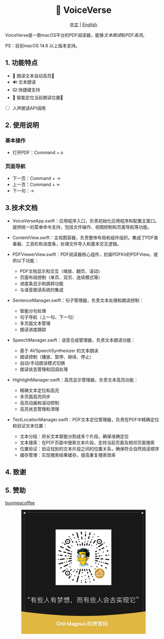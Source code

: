 <h1 align="center">
    🎉 VoiceVerse
</h1>

<div align="center">
    <a href="readme.md">中文</a> | <a href="readme_en.md">English</a>
</div>

VoiceVerse是一款macOS平台的PDF阅读器，能够*文本朗读*和*PDF高亮*。

PS：目前macOS 14.6 以上版本支持。


## 1. 功能特点
- 🎯 朗读文本自动高亮🌟
- 🔊 文本朗读
- ⌨️ 快捷键支持
- 📍 智能定位当前朗读位置🌟
- [ ] 人声朗读API调用

## 2. 使用说明
### 基本操作
- 打开PDF：Command + o

### 页面导航
- 下一页：Command + →
- 上一页：Command + ←
- 下一句：→

## 3.技术文档
- VoiceVerseApp.swift：应用程序入口，负责初始化应用程序和配置主窗口。提供统一的菜单命令支持，包括文件操作、视图控制和页面导航等功能。

- ContentView.swift：主视图容器，负责整体布局和组件组织。集成了PDF查看器、工具栏和进度条，处理文件导入和基本交互逻辑。

- PDFViewerView.swift：PDF阅读器核心组件，封装PDFKit的PDFView。提供以下功能：
  - PDF文档显示和交互（缩放、翻页、滚动）
  - 页面布局控制（单页、双页、连续模式等）
  - 进度条显示和跳转功能
  - 与语音朗读系统的集成

- SentenceManager.swift：句子管理器，负责文本处理和朗读控制：
  - 智能分句处理
  - 句子导航（上一句、下一句）
  - 多页面文本管理
  - 朗读进度跟踪

- SpeechManager.swift：语音合成管理器，负责文本朗读功能：
  - 基于 AVSpeechSynthesizer 的文本朗读
  - 朗读控制（播放、暂停、继续、停止）
  - 自动/手动朗读模式切换
  - 朗读状态管理和回调处理

- HighlightManager.swift：高亮显示管理器，负责文本高亮功能：
  - 精确文本定位和高亮
  - 多页面高亮同步
  - 高亮动画和滚动控制
  - 高亮状态管理和清理

- TextLocationManager.swift：PDF文本定位管理器，负责在PDF中精确定位和验证文本位置：
  - 文本分段：将长文本智能分割成多个片段，确保准确定位
  - 文本搜索：在PDF页面中搜索文本片段，支持当前页面及相邻页面搜索
  - 位置验证：验证找到的文本片段之间的位置关系，确保符合自然阅读顺序
  - 缓存管理：实现搜索结果缓存，提高重复搜索效率

## 4. 致谢


## 5. 赞助
[buymeacoffee](https://github.com/chiimagnus/logseq-AIsearch/blob/master/public/buymeacoffee.jpg)
<div align="center">
  <img src="https://github.com/chiimagnus/logseq-AIsearch/blob/master/public/buymeacoffee.jpg" width="400">
</div>
